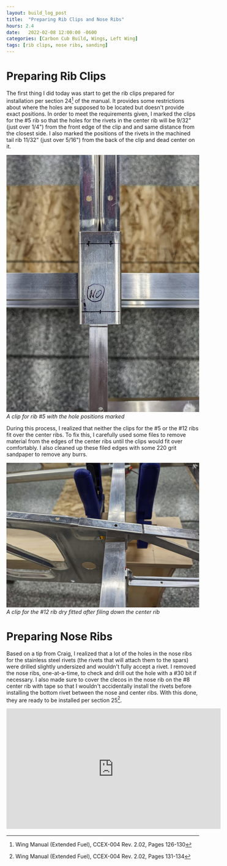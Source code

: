 ```yaml
---
layout: build_log_post
title:  "Preparing Rib Clips and Nose Ribs"
hours: 2.4
date:   2022-02-08 12:00:00 -0600
categories: [Carbon Cub Build, Wings, Left Wing]
tags: [rib clips, nose ribs, sanding]
---
```


# Preparing Rib Clips

The first thing I did today was start to get the rib clips prepared for installation per section 24[^section-24-ref] of the manual. It provides some restrictions about where the holes are supposed to be located but doesn't provide exact positions. In order to meet the requirements given, I marked the clips for the #5 rib so that the holes for the rivets in the center rib will be 9/32" (just over 1/4") from the front edge of the clip and and same distance from the closest side. I also marked the positions of the rivets in the machined tail rib 11/32" (just over 5/16") from the back of the clip and dead center on it.

![Desktop View](/assets/img/posts/2022/2022-02-08-preparing-rib-clips/rib-5-clip.jpg)
_A clip for rib #5 with the hole positions marked_

During this process, I realized that neither the clips for the #5 or the #12 ribs fit over the center ribs. To fix this, I carefully used some files to remove material from the edges of the center ribs until the clips would fit over comfortably. I also cleaned up these filed edges with some 220 grit sandpaper to remove any burrs.

![Desktop View](/assets/img/posts/2022/2022-02-08-preparing-rib-clips/rib-12-clip.jpg)
_A clip for the #12 rib dry fitted after filing down the center rib_

# Preparing Nose Ribs

Based on a tip from Craig, I realized that a lot of the holes in the nose ribs for the stainless steel rivets (the rivets that will attach them to the spars) were drilled slightly undersized and wouldn't fully accept a rivet. I removed the nose ribs, one-at-a-time, to check and drill out the hole with a #30 bit if necessary. I also made sure to cover the clecos in the nose rib on the #8 center rib with tape so that I wouldn't accidentally install the rivets before installing the bottom rivet between the nose and center ribs. With this done, they are ready to be installed per section 25[^section-25-ref].

<iframe width="560" height="315" src="https://www.youtube.com/embed/OdYzSlJm-TI" title="YouTube video player" frameborder="0" allow="accelerometer; autoplay; clipboard-write; encrypted-media; gyroscope; picture-in-picture" allowfullscreen></iframe>

[^section-24-ref]: Wing Manual (Extended Fuel), CCEX-004 Rev. 2.02, Pages 126-130
[^section-25-ref]: Wing Manual (Extended Fuel), CCEX-004 Rev. 2.02, Pages 131-134